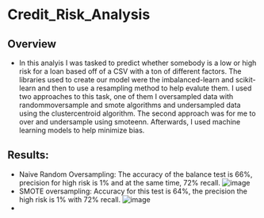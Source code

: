 # Credit_Risk_Analysis

## Overview
* In this analyis I was tasked to predict whether somebody is a low or high risk for a loan based off of a CSV with a ton of different factors. The libraries used to create our model were the imbalanced-learn and scikit-learn and then to use a resampling method to help evalute them. I used two approaches to this task, one of them I oversampled data with randommoversample and smote algorithms and undersampled data using the clustercentroid algorithm. The second approach was for me to over and undersample using smoteenn. Afterwards, I used machine learning models to help minimize bias.

## Results: 
* Naive Random Oversampling: The accuracy of the balance test is 66%, precision for high risk is 1% and at the same time, 72% recall. 
![image](https://user-images.githubusercontent.com/95777297/164363277-c9a322d2-9a90-4609-a8ab-c0635ab9568c.png)
* SMOTE oversampling: Accuracy for this test is 64%, the precision the high risk is 1% with 72% recall. 
![image](https://user-images.githubusercontent.com/95777297/164363734-b1483051-df15-4085-8706-e260302de28d.png)
* 
